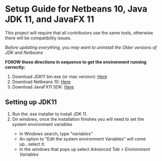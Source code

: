 <h1>Setup Guide for Netbeans 10, Java JDK 11, and JavaFX 11</h1>

<p>This project will require that all contributors use the same tools, otherwise there will be compatibility issues.</p>
<p><em>Before updating everything, you may want to uninstall the Older versions of JDK and Netbeans</em></p>
<strong>FOllOW these directions in sequence to get the environment running correctly:</strong>
<ol>
  <li>Download JDK11 bin.exe (or mac version): <a href ="https://www.oracle.com/technetwork/java/javase/downloads/jdk11-downloads-5066655.html">Here</a></li>
  <li>Download Netbeans 10: <a href="https://www-us.apache.org/dist/incubator/netbeans/incubating-netbeans/incubating-10.0/incubating-netbeans-10.0-source.zip">Here</a></li>
  <li>Download JavaFX11 SDK: <a href="https://gluonhq.com/products/javafx/">Here</a></li>
</ol>

<h2>Setting up JDK11</h2>
<ol>
  <li>Run the .exe installer to install JDK 11.</li>
  <li>On windows, once the installation finishes you will need to set the system environment variables</li>
  <ul>
    <li>In Windows search, type <em>"variables"</em></li>
    <li>An option to "Edit the system environment Variables" will come up...select it.</li>
    <li>In the windows that pops up select <em>Advanced Tab > Environment Variables</em></li>
  </ul>
  
</ol>


